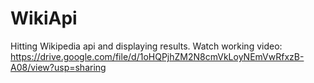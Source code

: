 # WikiApi
Hitting Wikipedia api and displaying results.
Watch working video: https://drive.google.com/file/d/1oHQPjhZM2N8cmVkLoyNEmVwRfxzB-A08/view?usp=sharing
